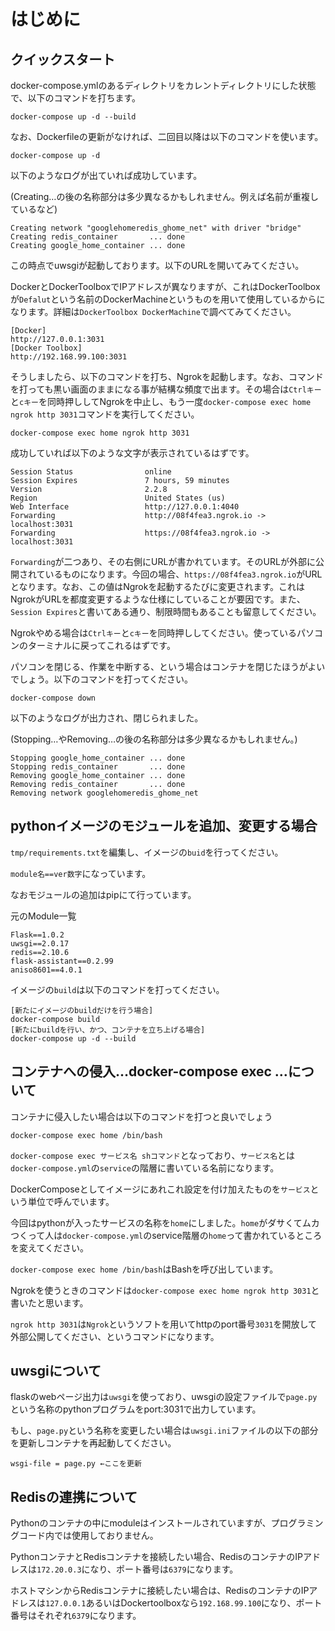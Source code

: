 # はじめに
## クイックスタート

docker-compose.ymlのあるディレクトリをカレントディレクトリにした状態で、以下のコマンドを打ちます。

```
docker-compose up -d --build
```

なお、Dockerfileの更新がなければ、二回目以降は以下のコマンドを使います。

```
docker-compose up -d
```

以下のようなログが出ていれば成功しています。

(Creating…の後の名称部分は多少異なるかもしれません。例えば名前が重複しているなど)

```
Creating network "googlehomeredis_ghome_net" with driver "bridge"
Creating redis_container       ... done
Creating google_home_container ... done
```

この時点でuwsgiが起動しております。以下のURLを開いてみてください。

DockerとDockerToolboxでIPアドレスが異なりますが、これはDockerToolboxが`Defalut`という名前のDockerMachineというものを用いて使用しているからになります。詳細は`DockerToolbox DockerMachine`で調べてみてください。

```
[Docker]
http://127.0.0.1:3031
[Docker Toolbox]
http://192.168.99.100:3031
```

そうしましたら、以下のコマンドを打ち、Ngrokを起動します。なお、コマンドを打っても黒い画面のままになる事が結構な頻度で出ます。その場合は`Ctrlキー`と`cキー`を同時押ししてNgrokを中止し、もう一度`docker-compose exec home ngrok http 3031`コマンドを実行してください。

```
docker-compose exec home ngrok http 3031
```

成功していれば以下のような文字が表示されているはずです。

```
Session Status                online
Session Expires               7 hours, 59 minutes
Version                       2.2.8
Region                        United States (us)
Web Interface                 http://127.0.0.1:4040
Forwarding                    http://08f4fea3.ngrok.io -> localhost:3031
Forwarding                    https://08f4fea3.ngrok.io -> localhost:3031
```

`Forwarding`が二つあり、その右側にURLが書かれています。そのURLが外部に公開されているものになります。今回の場合、`https://08f4fea3.ngrok.io`がURLとなります。なお、この値はNgrokを起動するたびに変更されます。これはNgrokがURLを都度変更するような仕様にしていることが要因です。また、`Session Expires`と書いてある通り、制限時間もあることも留意してください。

Ngrokやめる場合は`Ctrlキー`と`cキー`を同時押ししてください。使っているパソコンのターミナルに戻ってこれるはずです。

パソコンを閉じる、作業を中断する、という場合はコンテナを閉じたほうがよいでしょう。以下のコマンドを打ってください。

```
docker-compose down
```

以下のようなログが出力され、閉じられました。

(Stopping…やRemoving…の後の名称部分は多少異なるかもしれません。)

```
Stopping google_home_container ... done
Stopping redis_container       ... done
Removing google_home_container ... done
Removing redis_container       ... done
Removing network googlehomeredis_ghome_net
```

## pythonイメージのモジュールを追加、変更する場合

`tmp/requirements.txt`を編集し、イメージの`buid`を行ってください。

`module名==ver数字`になっています。

なおモジュールの追加はpipにて行っています。

元のModule一覧
```
Flask==1.0.2
uwsgi==2.0.17
redis==2.10.6
flask-assistant==0.2.99
aniso8601==4.0.1
```

イメージの`build`は以下のコマンドを打ってください。

```
[新たにイメージのbuildだけを行う場合]
docker-compose build
[新たにbuildを行い、かつ、コンテナを立ち上げる場合]
docker-compose up -d --build
```

## コンテナへの侵入…docker-compose exec …について

コンテナに侵入したい場合は以下のコマンドを打つと良いでしょう

```
docker-compose exec home /bin/bash
```

`docker-compose exec サービス名 shコマンド`となっており、`サービス名`とは`docker-compose.yml`の`service`の階層に書いている名前になります。

DockerComposeとしてイメージにあれこれ設定を付け加えたものを`サービス`という単位で呼んでいます。

今回はpythonが入ったサービスの名称を`home`にしました。`home`がダサくてムカつくって人は`docker-compose.yml`のservice階層の`home`って書かれているところを変えてください。

`docker-compose exec home /bin/bash`はBashを呼び出しています。

Ngrokを使うときのコマンドは`docker-compose exec home ngrok http 3031`と書いたと思います。

`ngrok http 3031`は`Ngrok`というソフトを用いてhttpのport番号`3031`を開放して外部公開してください、というコマンドになります。

## uwsgiについて
flaskのwebページ出力は`uwsgi`を使っており、uwsgiの設定ファイルで`page.py`という名称のpythonプログラムをport:3031で出力しています。

もし、`page.py`という名称を変更したい場合は`uwsgi.ini`ファイルの以下の部分を更新しコンテナを再起動してください。

```
wsgi-file = page.py ←ここを更新
```

## Redisの連携について

Pythonのコンテナの中にmoduleはインストールされていますが、プログラミングコード内では使用しておりません。

PythonコンテナとRedisコンテナを接続したい場合、RedisのコンテナのIPアドレスは`172.20.0.3`になり、ポート番号は`6379`になります。

ホストマシンからRedisコンテナに接続したい場合は、RedisのコンテナのIPアドレスは`127.0.0.1`あるいはDockertoolboxなら`192.168.99.100`になり、ポート番号はそれぞれ`6379`になります。